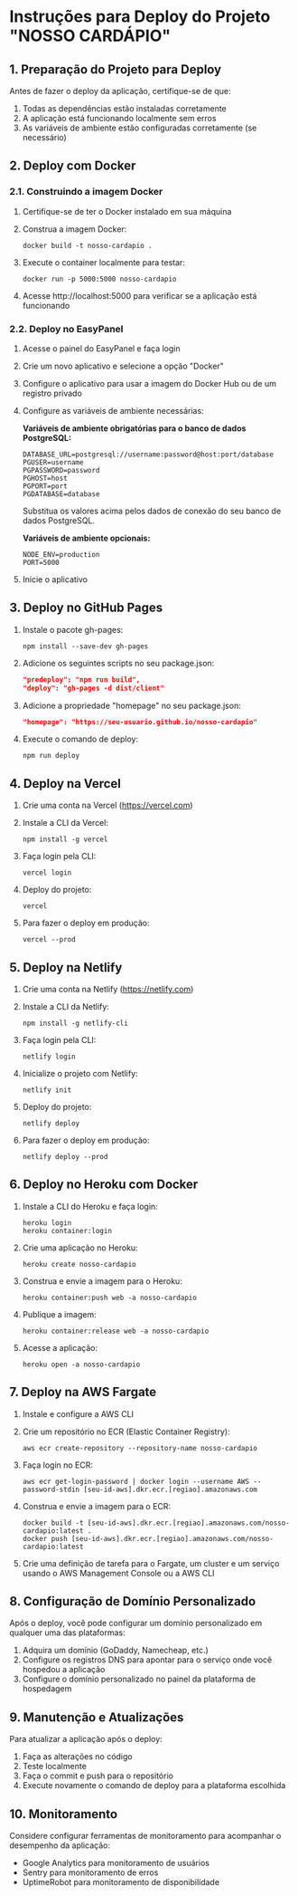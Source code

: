 # Instruções para Deploy do Projeto "NOSSO CARDÁPIO"

## 1. Preparação do Projeto para Deploy

Antes de fazer o deploy da aplicação, certifique-se de que:

1. Todas as dependências estão instaladas corretamente
2. A aplicação está funcionando localmente sem erros
3. As variáveis de ambiente estão configuradas corretamente (se necessário)

## 2. Deploy com Docker

### 2.1. Construindo a imagem Docker

1. Certifique-se de ter o Docker instalado em sua máquina
2. Construa a imagem Docker:
   ```
   docker build -t nosso-cardapio .
   ```

3. Execute o container localmente para testar:
   ```
   docker run -p 5000:5000 nosso-cardapio
   ```

4. Acesse http://localhost:5000 para verificar se a aplicação está funcionando

### 2.2. Deploy no EasyPanel

1. Acesse o painel do EasyPanel e faça login
2. Crie um novo aplicativo e selecione a opção "Docker"
3. Configure o aplicativo para usar a imagem do Docker Hub ou de um registro privado
4. Configure as variáveis de ambiente necessárias:

   **Variáveis de ambiente obrigatórias para o banco de dados PostgreSQL:**
   ```
   DATABASE_URL=postgresql://username:password@host:port/database
   PGUSER=username
   PGPASSWORD=password
   PGHOST=host
   PGPORT=port
   PGDATABASE=database
   ```
   
   Substitua os valores acima pelos dados de conexão do seu banco de dados PostgreSQL.
   
   **Variáveis de ambiente opcionais:**
   ```
   NODE_ENV=production
   PORT=5000
   ```

5. Inicie o aplicativo

## 3. Deploy no GitHub Pages

1. Instale o pacote gh-pages:
   ```
   npm install --save-dev gh-pages
   ```

2. Adicione os seguintes scripts no seu package.json:
   ```json
   "predeploy": "npm run build",
   "deploy": "gh-pages -d dist/client"
   ```

3. Adicione a propriedade "homepage" no seu package.json:
   ```json
   "homepage": "https://seu-usuario.github.io/nosso-cardapio"
   ```

4. Execute o comando de deploy:
   ```
   npm run deploy
   ```

## 4. Deploy na Vercel

1. Crie uma conta na Vercel (https://vercel.com)
2. Instale a CLI da Vercel:
   ```
   npm install -g vercel
   ```

3. Faça login pela CLI:
   ```
   vercel login
   ```

4. Deploy do projeto:
   ```
   vercel
   ```

5. Para fazer o deploy em produção:
   ```
   vercel --prod
   ```

## 5. Deploy na Netlify

1. Crie uma conta na Netlify (https://netlify.com)
2. Instale a CLI da Netlify:
   ```
   npm install -g netlify-cli
   ```

3. Faça login pela CLI:
   ```
   netlify login
   ```

4. Inicialize o projeto com Netlify:
   ```
   netlify init
   ```

5. Deploy do projeto:
   ```
   netlify deploy
   ```

6. Para fazer o deploy em produção:
   ```
   netlify deploy --prod
   ```

## 6. Deploy no Heroku com Docker

1. Instale a CLI do Heroku e faça login:
   ```
   heroku login
   heroku container:login
   ```

2. Crie uma aplicação no Heroku:
   ```
   heroku create nosso-cardapio
   ```

3. Construa e envie a imagem para o Heroku:
   ```
   heroku container:push web -a nosso-cardapio
   ```

4. Publique a imagem:
   ```
   heroku container:release web -a nosso-cardapio
   ```

5. Acesse a aplicação:
   ```
   heroku open -a nosso-cardapio
   ```

## 7. Deploy na AWS Fargate

1. Instale e configure a AWS CLI
2. Crie um repositório no ECR (Elastic Container Registry):
   ```
   aws ecr create-repository --repository-name nosso-cardapio
   ```

3. Faça login no ECR:
   ```
   aws ecr get-login-password | docker login --username AWS --password-stdin [seu-id-aws].dkr.ecr.[regiao].amazonaws.com
   ```

4. Construa e envie a imagem para o ECR:
   ```
   docker build -t [seu-id-aws].dkr.ecr.[regiao].amazonaws.com/nosso-cardapio:latest .
   docker push [seu-id-aws].dkr.ecr.[regiao].amazonaws.com/nosso-cardapio:latest
   ```

5. Crie uma definição de tarefa para o Fargate, um cluster e um serviço usando o AWS Management Console ou a AWS CLI

## 8. Configuração de Domínio Personalizado

Após o deploy, você pode configurar um domínio personalizado em qualquer uma das plataformas:

1. Adquira um domínio (GoDaddy, Namecheap, etc.)
2. Configure os registros DNS para apontar para o serviço onde você hospedou a aplicação
3. Configure o domínio personalizado no painel da plataforma de hospedagem

## 9. Manutenção e Atualizações

Para atualizar a aplicação após o deploy:

1. Faça as alterações no código
2. Teste localmente
3. Faça o commit e push para o repositório
4. Execute novamente o comando de deploy para a plataforma escolhida

## 10. Monitoramento

Considere configurar ferramentas de monitoramento para acompanhar o desempenho da aplicação:

- Google Analytics para monitoramento de usuários
- Sentry para monitoramento de erros
- UptimeRobot para monitoramento de disponibilidade